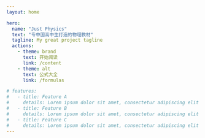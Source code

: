 ```yaml
---
layout: home

hero:
  name: "Just Physics"
  text: "专中国高中生打造的物理教材"
  tagline: My great project tagline
  actions:
    - theme: brand
      text: 开始阅读
      link: /content
    - theme: alt
      text: 公式大全
      link: /formulas

# features:
#   - title: Feature A
#     details: Lorem ipsum dolor sit amet, consectetur adipiscing elit
#   - title: Feature B
#     details: Lorem ipsum dolor sit amet, consectetur adipiscing elit
#   - title: Feature C
#     details: Lorem ipsum dolor sit amet, consectetur adipiscing elit
---
```


